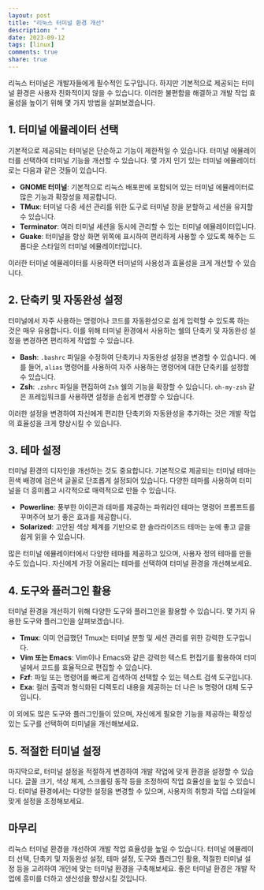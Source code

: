 ```yaml
---
layout: post
title: "리눅스 터미널 환경 개선"
description: " "
date: 2023-09-12
tags: [linux]
comments: true
share: true
---
```


리눅스 터미널은 개발자들에게 필수적인 도구입니다. 하지만 기본적으로 제공되는 터미널 환경은 사용자 친화적이지 않을 수 있습니다. 이러한 불편함을 해결하고 개발 작업 효율성을 높이기 위해 몇 가지 방법을 살펴보겠습니다.

## 1. 터미널 에뮬레이터 선택

기본적으로 제공되는 터미널은 단순하고 기능이 제한적일 수 있습니다. 터미널 에뮬레이터를 선택하여 터미널 기능을 개선할 수 있습니다. 몇 가지 인기 있는 터미널 에뮬레이터로는 다음과 같은 것들이 있습니다.

- **GNOME 터미널**: 기본적으로 리눅스 배포판에 포함되어 있는 터미널 에뮬레이터로 많은 기능과 확장성을 제공합니다.
- **TMux**: 터미널 다중 세션 관리를 위한 도구로 터미널 창을 분할하고 세션을 유지할 수 있습니다.
- **Terminator**: 여러 터미널 세션을 동시에 관리할 수 있는 터미널 에뮬레이터입니다.
- **Guake**: 터미널을 항상 화면 위쪽에 표시하여 편리하게 사용할 수 있도록 해주는 드롭다운 스타일의 터미널 에뮬레이터입니다.

이러한 터미널 에뮬레이터를 사용하면 터미널의 사용성과 효율성을 크게 개선할 수 있습니다.

## 2. 단축키 및 자동완성 설정

터미널에서 자주 사용하는 명령어나 코드를 자동완성으로 쉽게 입력할 수 있도록 하는 것은 매우 유용합니다. 이를 위해 터미널 환경에서 사용하는 쉘의 단축키 및 자동완성 설정을 변경하면 편리하게 작업할 수 있습니다.

- **Bash**: `.bashrc` 파일을 수정하여 단축키나 자동완성 설정을 변경할 수 있습니다. 예를 들어, `alias` 명령어를 사용하여 자주 사용하는 명령어에 대한 단축키를 설정할 수 있습니다.
- **Zsh**: `.zshrc` 파일을 편집하여 `Zsh` 쉘의 기능을 확장할 수 있습니다. `oh-my-zsh` 같은 프레임워크를 사용하면 설정을 손쉽게 변경할 수 있습니다.

이러한 설정을 변경하여 자신에게 편리한 단축키와 자동완성을 추가하는 것은 개발 작업의 효율성을 크게 향상시킬 수 있습니다.

## 3. 테마 설정

터미널 환경의 디자인을 개선하는 것도 중요합니다. 기본적으로 제공되는 터미널 테마는 흰색 배경에 검은색 글꼴로 단조롭게 설정되어 있습니다. 다양한 테마를 사용하여 터미널을 더 흥미롭고 시각적으로 매력적으로 만들 수 있습니다.

- **Powerline**: 풍부한 아이콘과 테마를 제공하는 파워라인 테마는 명령어 프롬프트를 꾸며주어 보기 좋은 효과를 제공합니다.
- **Solarized**: 고안된 색상 체계를 기반으로 한 솔라라이즈드 테마는 눈에 좋고 글을 쉽게 읽을 수 있습니다.

많은 터미널 에뮬레이터에서 다양한 테마를 제공하고 있으며, 사용자 정의 테마를 만들 수도 있습니다. 자신에게 가장 어울리는 테마를 선택하여 터미널 환경을 개선해보세요.

## 4. 도구와 플러그인 활용

터미널 환경을 개선하기 위해 다양한 도구와 플러그인을 활용할 수 있습니다. 몇 가지 유용한 도구와 플러그인을 살펴보겠습니다.

- **Tmux**: 이미 언급했던 Tmux는 터미널 분할 및 세션 관리를 위한 강력한 도구입니다.
- **Vim 또는 Emacs**: Vim이나 Emacs와 같은 강력한 텍스트 편집기를 활용하여 터미널에서 코드를 효율적으로 편집할 수 있습니다.
- **Fzf**: 파일 또는 명령어를 빠르게 검색하여 선택할 수 있는 텍스트 검색 도구입니다.
- **Exa**: 컬러 출력과 형식화된 디렉토리 내용을 제공하는 더 나은 ls 명령어 대체 도구입니다.

이 외에도 많은 도구와 플러그인들이 있으며, 자신에게 필요한 기능을 제공하는 확장성 있는 도구를 선택하여 터미널을 개선해보세요.

## 5. 적절한 터미널 설정

마지막으로, 터미널 설정을 적절하게 변경하여 개발 작업에 맞게 환경을 설정할 수 있습니다. 글꼴 크기, 색상 체계, 스크롤링 동작 등을 조정하여 작업 효율성을 높일 수 있습니다. 터미널 환경에서는 다양한 설정을 변경할 수 있으며, 사용자의 취향과 작업 스타일에 맞게 설정을 조정해보세요.

## 마무리

리눅스 터미널 환경을 개선하여 개발 작업 효율성을 높일 수 있습니다. 터미널 에뮬레이터 선택, 단축키 및 자동완성 설정, 테마 설정, 도구와 플러그인 활용, 적절한 터미널 설정 등을 고려하여 개인에 맞는 터미널 환경을 구축해보세요. 좋은 터미널 환경은 개발 작업에 흥미를 더하고 생산성을 향상시킬 것입니다.